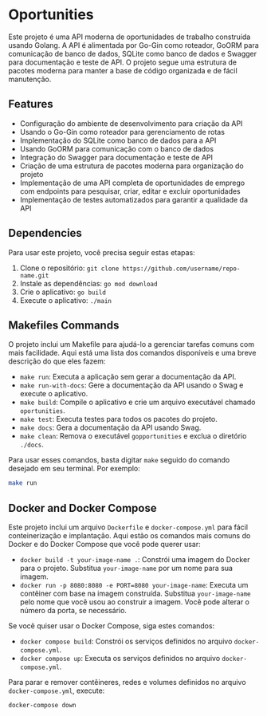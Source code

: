 # Oportunities 

Este projeto é uma API moderna de oportunidades de trabalho construída usando Golang. A API é alimentada por Go-Gin como roteador, GoORM para comunicação de banco de dados, SQLite como banco de dados e Swagger para documentação e teste de API. O projeto segue uma estrutura de pacotes moderna para manter a base de código organizada e de fácil manutenção. 

## Features

- Configuração do ambiente de desenvolvimento para criação da API
- Usando o Go-Gin como roteador para gerenciamento de rotas
- Implementação do SQLite como banco de dados para a API
- Usando GoORM para comunicação com o banco de dados
- Integração do Swagger para documentação e teste de API
- Criação de uma estrutura de pacotes moderna para organização do projeto
- Implementação de uma API completa de oportunidades de emprego com endpoints para pesquisar, criar, editar e excluir oportunidades
- Implementação de testes automatizados para garantir a qualidade da API

## Dependencies

Para usar este projeto, você precisa seguir estas etapas:

1. Clone o repositório: `git clone https://github.com/username/repo-name.git`
2. Instale as dependências: `go mod download`
3. Crie o aplicativo: `go build`
4. Execute o aplicativo: `./main`

## Makefiles Commands

O projeto inclui um Makefile para ajudá-lo a gerenciar tarefas comuns com mais facilidade. Aqui está uma lista dos comandos disponíveis e uma breve descrição do que eles fazem:

- `make run`: Executa a aplicação sem gerar a documentação da API.
- `make run-with-docs`: Gere a documentação da API usando o Swag e execute o aplicativo.
- `make build`: Compile o aplicativo e crie um arquivo executável chamado `oportunities`.
- `make test`: Executa testes para todos os pacotes do projeto.
- `make docs`: Gera a documentação da API usando Swag.
- `make clean`: Remova o executável `gopportunities` e exclua o diretório `./docs`.

Para usar esses comandos, basta digitar `make` seguido do comando desejado em seu terminal. Por exemplo:

```sh
make run
```

## Docker and Docker Compose

Este projeto inclui um arquivo `Dockerfile` e `docker-compose.yml` para fácil conteinerização e implantação. Aqui estão os comandos mais comuns do Docker e do Docker Compose que você pode querer usar:

- `docker build -t your-image-name .`: Constrói uma imagem do Docker para o projeto. Substitua `your-image-name` por um nome para sua imagem.
- `docker run -p 8080:8080 -e PORT=8080 your-image-name`: Executa um contêiner com base na imagem construída. Substitua `your-image-name` pelo nome que você usou ao construir a imagem. Você pode alterar o número da porta, se necessário.

Se você quiser usar o Docker Compose, siga estes comandos:

- `docker compose build`: Constrói os serviços definidos no arquivo `docker-compose.yml`.
- `docker compose up`: Executa os serviços definidos no arquivo `docker-compose.yml`.

Para parar e remover contêineres, redes e volumes definidos no arquivo `docker-compose.yml`, execute:

```sh
docker-compose down
```

